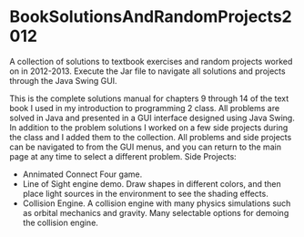 # BookSolutionsAndRandomProjects2012
A collection of solutions to textbook exercises and random projects worked on in 2012-2013. Execute the Jar file to navigate all solutions and projects through the Java Swing GUI.


This is the complete solutions manual for chapters 9 through 14 of the text book I used in my introduction to programming 2 class.
All problems are solved in Java and presented in a GUI interface designed using Java Swing.
In addition to the problem solutions I worked on a few side projects during the class and I added them to the collection.
All problems and side projects can be navigated to from the GUI menus, and you can return to the main page at any time to select a different problem.
Side Projects:
  * Annimated Connect Four game.
  * Line of Sight engine demo. Draw shapes in different colors, and then place light sources in the environment to see the shading effects.
  * Collision Engine. A collision engine with many physics simulations such as orbital mechanics and gravity. Many selectable options
                      for demoing the collision engine.
  
